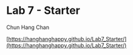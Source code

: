 # Lab 7 - Starter
Chun Hang Chan

[https://hanghanghappy.github.io/Lab7_Starter/](https://hanghanghappy.github.io/Lab7_Starter/)
